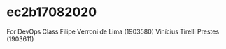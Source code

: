 # ec2b17082020
For DevOps Class
Filipe Verroni de Lima (1903580)
Vinícius Tirelli Prestes (1903611)

